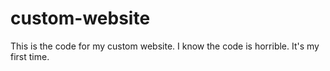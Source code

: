 # custom-website
This is the code for my custom website. I know the code is horrible. It's my first time.
